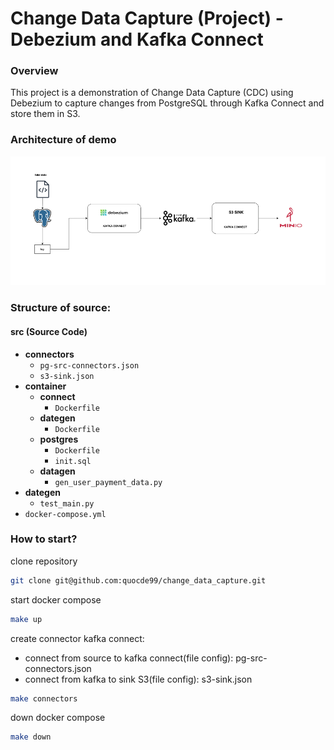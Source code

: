 # Change Data Capture (Project) - Debezium and Kafka Connect
### Overview
This project is a demonstration of Change Data Capture (CDC) using Debezium to capture changes from PostgreSQL through Kafka Connect and store them in S3.
### Architecture of demo
![Architecture](./image/demo-debezium.png)
### Structure of source:
#### src (Source Code)
- **connectors**
  - `pg-src-connectors.json`
  - `s3-sink.json`
- **container**
  - **connect**
    - `Dockerfile`
  - **dategen**
    - `Dockerfile`
  - **postgres**
    - `Dockerfile`
    - `init.sql`
  - **datagen**
    - `gen_user_payment_data.py`
- **dategen**
  - `test_main.py`
- `docker-compose.yml`
### How to start?
clone repository
```bash
git clone git@github.com:quocde99/change_data_capture.git
```
start docker compose
```bash
make up
```
create connector kafka connect:
- connect from source to kafka connect(file config): pg-src-connectors.json
- connect from kafka to sink S3(file config): s3-sink.json
```bash
make connectors
```
down docker compose
```bash
make down
```

